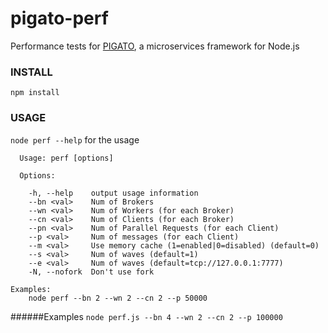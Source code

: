 pigato-perf
===========

Performance tests for [PIGATO](https://github.com/prdn/pigato), a microservices framework for Node.js

### INSTALL
```npm install```


### USAGE 
```node perf --help``` for the usage
```
  Usage: perf [options]

  Options:

    -h, --help    output usage information
    --bn <val>    Num of Brokers
    --wn <val>    Num of Workers (for each Broker)
    --cn <val>    Num of Clients (for each Broker)
    --pn <val>    Num of Parallel Requests (for each Client)
    --p <val>     Num of messages (for each Client)
    --m <val>     Use memory cache (1=enabled|0=disabled) (default=0)
    --s <val>     Num of waves (default=1)
    --e <val>     Num of waves (default=tcp://127.0.0.1:7777)
    -N, --nofork  Don't use fork

Examples:
	node perf --bn 2 --wn 2 --cn 2 --p 50000
```

######Examples
```node perf.js --bn 4 --wn 2 --cn 2 --p 100000```
